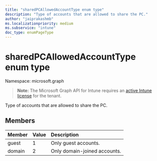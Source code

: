 ```yaml
---
title: "sharedPCAllowedAccountType enum type"
description: "Type of accounts that are allowed to share the PC."
author: "jaiprakashmb"
ms.localizationpriority: medium
ms.subservice: "intune"
doc_type: enumPageType
---
```


# sharedPCAllowedAccountType enum type

Namespace: microsoft.graph

> **Note:** The Microsoft Graph API for Intune requires an [active Intune license](https://go.microsoft.com/fwlink/?linkid=839381) for the tenant.

Type of accounts that are allowed to share the PC.

## Members
|Member|Value|Description|
|:---|:---|:---|
|guest|1|Only guest accounts.|
|domain|2|Only domain-joined accounts.|
